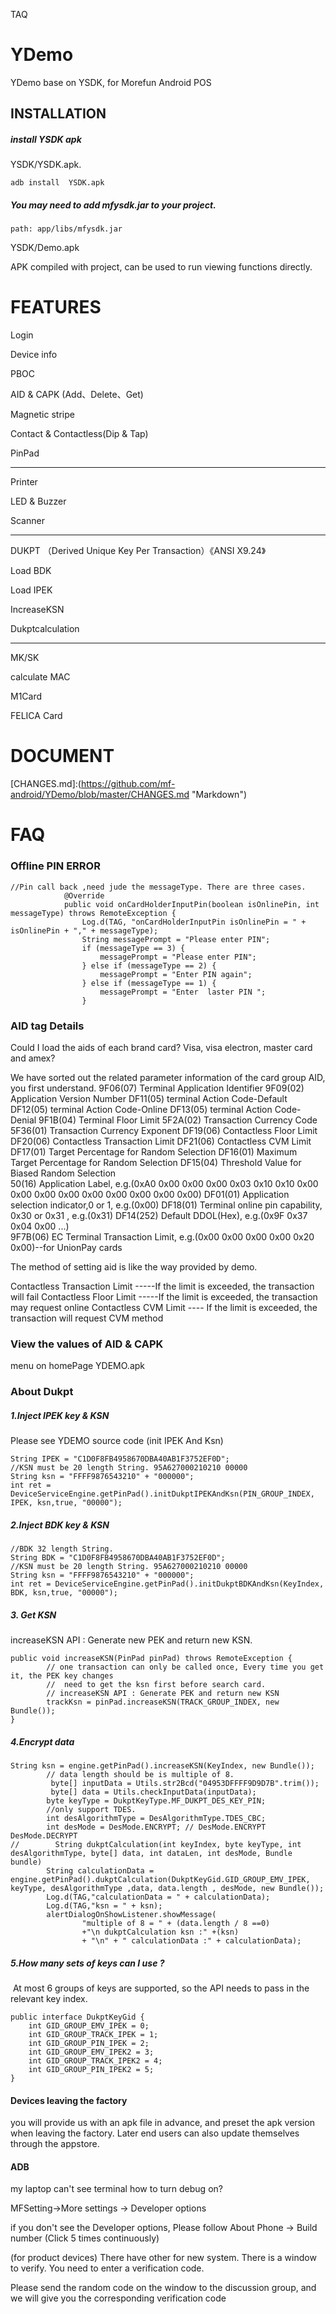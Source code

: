 TAQ

# YDemo
YDemo base on YSDK, for Morefun Android POS

## INSTALLATION

#####  install YSDK apk

YSDK/YSDK.apk.

```
adb install  YSDK.apk
```

##### You may need to add mfysdk.jar to your project.

```
path: app/libs/mfysdk.jar 
```

YSDK/Demo.apk

APK compiled with project, can be used to run viewing functions directly.




# FEATURES

Login

Device info

PBOC

AID & CAPK (Add、Delete、Get)

Magnetic stripe 

Contact & Contactless(Dip & Tap)

PinPad

------

Printer

LED & Buzzer

Scanner

------

DUKPT （Derived Unique Key Per Transaction）《ANSI X9.24》

Load BDK

Load IPEK

IncreaseKSN

Dukptcalculation

------

MK/SK

calculate MAC

M1Card

FELICA Card



# DOCUMENT

[CHANGES.md]:(https://github.com/mf-android/YDemo/blob/master/CHANGES.md "Markdown")


#  FAQ

### Offline PIN ERROR
```
//Pin call back ,need jude the messageType. There are three cases.
            @Override
            public void onCardHolderInputPin(boolean isOnlinePin, int messageType) throws RemoteException {
                Log.d(TAG, "onCardHolderInputPin isOnlinePin = " + isOnlinePin + "," + messageType);
                String messagePrompt = "Please enter PIN";
                if (messageType == 3) {
                    messagePrompt = "Please enter PIN";
                } else if (messageType == 2) {
                    messagePrompt = "Enter PIN again";
                } else if (messageType == 1) {
                    messagePrompt = "Enter  laster PIN ";
                }
```

### AID tag Details
Could I load the aids of each brand card? Visa, visa electron, master card and amex? 

We have sorted out the related parameter information of the card group AID, you first understand.
9F06(07)    <T> Terminal Application Identifier
9F09(02)   <T> Application Version Number
DF11(05)   <T> terminal Action Code-Default
DF12(05)  <T> terminal Action Code-Online
DF13(05)  <T> terminal Action Code-Denial
9F1B(04)  <T> Terminal Floor Limit
5F2A(02)  <T> Transaction Currency Code
5F36(01)  <T> Transaction Currency Exponent
DF19(06)  <T> Contactless Floor Limit
DF20(06)  <T> Contactless Transaction Limit
DF21(06)  <T> Contactless CVM Limit
DF17(01)  <T> Target Percentage for Random Selection
DF16(01)  <T> Maximum Target Percentage for Random Selection
DF15(04)  <T> Threshold Value for Biased Random Selection  
50(16)   <T>Application Label, e.g.(0xA0 0x00 0x00 0x00 0x03 0x10 0x10 0x00 0x00 0x00 0x00 0x00 0x00 0x00 0x00 0x00)
DF01(01)  <T> Application selection indicator,0 or 1, e.g.(0x00)
DF18(01)  <T> Terminal online pin capability, 0x30 or 0x31 , e.g.(0x31)
DF14(252)  <T> Default DDOL(Hex), e.g.(0x9F 0x37 0x04 0x00 ...)  
9F7B(06)  <T> EC Terminal Transaction Limit, e.g.(0x00 0x00 0x00 0x00 0x20 0x00)--for UnionPay cards

The method of setting aid is like the way provided by demo.

Contactless Transaction Limit  -----If the limit is exceeded, the transaction will fail
Contactless Floor Limit              -----If the limit is exceeded, the transaction may request online
Contactless CVM Limit              ---- If the limit is exceeded, the transaction will request CVM method



###  View the values of AID & CAPK 

menu on homePage YDEMO.apk 

### About Dukpt

##### 1.Inject IPEK key & KSN 

Please see YDEMO source code (init IPEK And Ksn)

```
String IPEK = "C1D0F8FB4958670DBA40AB1F3752EF0D";
//KSN must be 20 length String. 95A627000210210 00000
String ksn = "FFFF9876543210" + "000000";
int ret = DeviceServiceEngine.getPinPad().initDukptIPEKAndKsn(PIN_GROUP_INDEX, IPEK, ksn,true, "00000");
```
##### 2.Inject BDK key & KSN 

```
//BDK 32 length String.
String BDK = "C1D0F8FB4958670DBA40AB1F3752EF0D";
//KSN must be 20 length String. 95A627000210210 00000
String ksn = "FFFF9876543210" + "000000";
int ret = DeviceServiceEngine.getPinPad().initDukptBDKAndKsn(KeyIndex, BDK, ksn,true, "00000");
```
##### 3. Get KSN

increaseKSN API : Generate new PEK and return new KSN.

```
public void increaseKSN(PinPad pinPad) throws RemoteException {
        // one transaction can only be called once, Every time you get it, the PEK key changes
        //  need to get the ksn first before search card.
        // increaseKSN API : Generate PEK and return new KSN
        trackKsn = pinPad.increaseKSN(TRACK_GROUP_INDEX, new Bundle());
}

```
##### 4.Encrypt data

```
String ksn = engine.getPinPad().increaseKSN(KeyIndex, new Bundle());
        // data length should be is multiple of 8.
         byte[] inputData = Utils.str2Bcd("04953DFFFF9D9D7B".trim());
		 byte[] data = Utils.checkInputData(inputData);
        byte keyType = DukptKeyType.MF_DUKPT_DES_KEY_PIN;
        //only support TDES.
        int desAlgorithmType = DesAlgorithmType.TDES_CBC;
        int desMode = DesMode.ENCRYPT; // DesMode.ENCRYPT DesMode.DECRYPT
//        String dukptCalculation(int keyIndex, byte keyType, int desAlgorithmType, byte[] data, int dataLen, int desMode, Bundle bundle)
        String calculationData = engine.getPinPad().dukptCalculation(DukptKeyGid.GID_GROUP_EMV_IPEK, keyType, desAlgorithmType ,data, data.length , desMode, new Bundle());
        Log.d(TAG,"calculationData = " + calculationData);
        Log.d(TAG,"ksn = " + ksn);
        alertDialogOnShowListener.showMessage(
                "multiple of 8 = " + (data.length / 8 ==0)
                +"\n dukptCalculation ksn :" +(ksn)
                + "\n" + " calculationData :" + calculationData);
```

##### 5.How many sets of keys can I use ?

​	At most 6 groups of keys are supported, so the API needs to pass in the relevant key index.

```
public interface DukptKeyGid {
    int GID_GROUP_EMV_IPEK = 0;
    int GID_GROUP_TRACK_IPEK = 1;
    int GID_GROUP_PIN_IPEK = 2;
    int GID_GROUP_EMV_IPEK2 = 3;
    int GID_GROUP_TRACK_IPEK2 = 4;
    int GID_GROUP_PIN_IPEK2 = 5;
}
```

#### Devices leaving the factory

you will provide us with an apk file in advance, and preset the apk version when leaving the factory. 
Later end users can also update themselves through the appstore.

#### ADB
my laptop can't see terminal
how to turn debug on?

MFSetting->More settings -> Developer options

if you don't see the Developer options, Please follow
About Phone -> Build number 
(Click 5 times continuously)

(for product devices)
There have other for new system.
There is a window to verify. You need to enter a verification code.

Please send the random code on the window to the discussion group, 
and we will give you the corresponding verification code